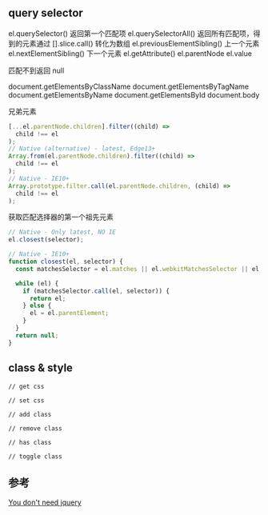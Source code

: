 ## query selector

el.querySelector() 返回第一个匹配项
el.querySelectorAll() 返回所有匹配项，得到的元素通过 [].slice.call() 转化为数组
el.previousElementSibling() 上一个元素
el.nextElementSibling() 下一个元素
el.getAttribute()
el.parentNode
el.value

匹配不到返回 null

document.getElementsByClassName
document.getElementsByTagName
document.getElementsByName
document.getElementsById
document.body

兄弟元素
```js
[...el.parentNode.children].filter((child) =>
  child !== el
);
// Native (alternative) - latest, Edge13+
Array.from(el.parentNode.children).filter((child) =>
  child !== el
);
// Native - IE10+
Array.prototype.filter.call(el.parentNode.children, (child) =>
  child !== el
);
```

获取匹配选择器的第一个祖先元素
```js
// Native - Only latest, NO IE
el.closest(selector);

// Native - IE10+
function closest(el, selector) {
  const matchesSelector = el.matches || el.webkitMatchesSelector || el.mozMatchesSelector || el.msMatchesSelector;

  while (el) {
    if (matchesSelector.call(el, selector)) {
      return el;
    } else {
      el = el.parentElement;
    }
  }
  return null;
}
```

## class & style

```
// get css

// set css

// add class

// remove class

// has class

// toggle class

```

## 参考

[You don't need jquery](https://github.com/oneuijs/You-Dont-Need-jQuery/blob/master/README.zh-CN.md)
